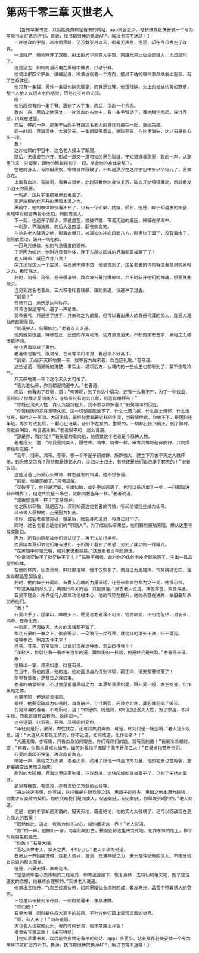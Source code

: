 # 第两千零三章 灭世老人
        【告知苹果书友，以后能免费稳定看书的网站、app只会更少，站长推荐赶快安装一个专为苹果书友打造的听书，换源，找书都很棒的换源APP，解决书荒不迷路！】
       一片枯寂的宇宙，冰冷而黑暗，亿万载岁月以来，都毫无声息，但是，却在今日发生了改变。
       一具残尸，倏地睁开了双眼，射出的光华洞穿大宇宙，两道光束比仙剑还慑人，太过犀利了。
       远远望去，如同两道闪电在黑暗中爆发，打破宁静。
       他说出那四个字后，缓缓起身，冷漠注视着一个方向，整具干枯的躯体渐渐焕发出生机，有了生命体征。
       他只有一条腿，另外一条腿也缺失脚掌，而且是独臂，他很残缺，头上的发丝枯黄如野草，整个人给人以很古老的感觉，历经过岁月的沉淀。
       嗡！
       他抬起仅有的一条手臂，震动了大宇宙，而后，指向一个方向。
       轰的一声，黑暗之地深处，一片流血的古地中，有一条手臂动了，蓦地腾空而起，穿过界壁，出现在这里。
       而后，砰的一声，那条干枯的手臂跟这名老人的身体对接在一起，重组完成。
       同一时间，界海深处，大浪滔天，一条断腿带着血，撕裂苍穹，在这里消失，这让石昊都心头一凛。
       轰！
       这片枯寂的宇宙中，这名老人接上了断腿。
       随后，无垠虚空炸开，形成一道又一道可怕的黑色裂缝，不知道连着那里，轰的一声，从那里飞来一只脚掌，跟他的残躯接到了一起，至此他的身体完整了。
       在他的身上，有陈旧黑衣，哪怕身体残破了，不知道漂浮在这片宇宙中多少个纪元了，黑衣亦在。
       上面有血迹，有破洞，看着古很老，此时随着他的身体复苏，破衣开始猎猎展动，而后爆发出滔天的黑雾。
       一刹那，这片宇宙都被黑云覆盖了。
       那是浓郁的化不开的黑暗本源之力。
       黑暗中，他的躯体都快看不到了，只有一个轮廓，枯瘦，颀长，但是，眸子却越发的炽盛，黑暗中有如若两轮小太阳，刺目而骇人。
       下一刻，他迈开了脚步，穿透虚空，撞破界壁，带着无边的威压，降临在界海中。
       一刹那，界海沸腾，而后大浪四溢，翻卷向高天。
       在这名老人降落之地，那海水爆开，被逼迫的冲向四面八方，那里快干涸了，没有海水了，他黑衣展动，破开一切阻挡。
       一团乌光缭绕，他的气息极度的恐怖。
       正是因为如此，他附近没有物体，连下方那块区域的界海都要被蒸干了！
       老人降临，威压六合八荒！
       突兀出现这么一个生灵，令石昊不得不防，他感觉到了，这名老者的体内有浩瀚莫测的黑暗之力，极度强大。
       此时，羽帝、鸿帝、苍帝很凄惨，数次被石昊打爆躯体，并不时斩开他们的神魂，想要就此磨灭。
       当见到这名老者后，三大帝者托着残躯，踉跄倒退，快速冲了过去。
       “前辈！”
       苍帝开口，居然是这种称呼。
       鸿帝也很是客气，道了一声前辈。
       羽帝傲气，只是拱了拱手，并未称之为前辈，但可以看出来人的身份何其的惊人，连三大准仙帝都很重视。
       “同道中人，何需如此。”老者点头说道。
       他的威势很盛，降临在此，压迫的界海动荡，远方骇浪滔天，不断的拍击苍宇，黑暗之力弥漫乾坤间。
       他让界海染成了黑色。
       老者倒也客气，跟鸿帝、苍帝等平和相对，看起来不分高下。
       “前辈，乃是开天辟地第一帝，我等皆为后来者，自当应礼敬。”苍帝道。
       这些话语，石昊听的清楚，事实上，堤坝后方，仙域内的一些仙王也都听到了，莫不倒吸冷气。
       开天辟地第一帝？这个来头太可怕了。
       “皆为准仙帝，你我都是同道中人。”老者道。
       而后，他看向了石昊，道：“何苦呢，到了你这个层次，还有什么看不开，为了一些蚁虫，值得吗？你我才是同类人，准仙帝只有这么几尊，何苦自相残杀？”
       “你既已泯灭人性，自认为超然在上，我不愿与你多语！”石昊冷冷的回应。
       “你若经历的岁月足够久远，这一切便都能放下了。什么七情六欲，什么故土情怀，什么恨与狂，都付之一笑间。大道无情，最终你我都是这样的生灵，当斩情绝欲。你放不下，是因你还年轻，等岁月洗礼后，一颗心已沧桑，昔日所在意的，重视的，一切都已灰飞烟灭，到了那时，你就会明白，唯吾道永恒。”老者很平和，这么说道。
       “那是你，而非我！”石昊霍的看向他，他感觉这个老者是个恐怖人物。
       老者摇头，道：“你我是同类人，跟苍帝、鸿帝、羽帝一样，唯有我等可结伴而行，共同探索仙帝之路。”
       “昔年，羽帝、鸿帝、苍帝，哪一个不是子嗣成群，族群强大，建立下万古不灭之大教传承，到头来又怎样？那些都是镜花水月，尘归尘土归土，有些还是他们自己亲手葬灭的！”老者说道。
       这些话语让石昊心头微惊，神色越发的冷漠，他不想多语。
       “前辈，他要突破了。”鸿帝提醒。
       “突破不了，他只是涅槃，生出仙胎，或许更加圆满了，也可以说迈出了一步，一只脚踏进仙帝境界了，但这终究是一场空，就如同我当年一样。”老者说道。
       “这跟您当年一样？”苍帝惊异。
       他之所以恭敬，就是因为，深刻知道这位老者的可怕，听闻他曾险些成为仙帝。
       鸿帝等人忌惮他，正是因为如此。
       相传，这名老者曾突破，但最后，险些身死道消，将自己封印了。
       同时，这名老者也是他们的“引路人”，为了成就仙帝果位，他们毅然接触黑暗，想从这里寻找突破口。
       因为，所有的路都被他们尝试过了，再无法前行半步。
       而黑暗本源却令他们略有进化，于断路上看到了希望，见到了成功的一线曙光。
       “在黑暗中仰望光明，相对来说更容易。”这是老者当年的原话。
       “你说我突破不了就突破不了！？”石昊不相信，此时他的体外老皮全部脱落了，生出一具晶莹的仙体。
       在他的体内，仙血流淌，鲜红而璀璨，他不仅恢复了，而且法力更雄浑，气势磅礴无匹，连发丝都晶莹如仙金。
       此时，他的眸子开阖间，有慑人心魄的力量流转，让苍帝都面色都为之一变，他很心惊。
       “你这条路到尽头了，再强行冲关的话，只能殒落。”黑衣老人说道，神色郑重，双目深邃。
       石昊不理会，外界任何人都难动他根本心，他的气势在提升，他的杀意在沸腾，依旧要斩杀羽帝他们。
       “轰！”
       石昊出手了，捏拳印，睥睨天下，便是这老者深不可测，他亦向前，不判他阻拦，对羽帝、鸿帝、苍帝出击。
       一刹那，界海破灭，大片的海域都干涸了。
       都在石昊的一拳之下，彻底毁灭，一朵浪花一片残界，就这样的消失干净，归于混沌。
       璀璨拳芒，照亮古今未来！
       鸿帝、苍帝、羽帝皆惊，以他们现在这种态，怎么挡得住？！
       “年轻人，你就让看一看老夫当年的道，跟你走的一样远，但是终究是死路。”老者摇头道。
       轰！
       他拍出一掌，漆黑如墨，挡住石昊。
       在当中，有他的道，他的法，他的盖世战力得到体现，翻手间，诸天都要倾覆了！
       那里有景象，是昔日之就旧事。
       老者的确曾蜕变，不过他是借着黑暗之力，本源都漆黑如墨，跟石昊一般，发生蜕变，化作黑暗之体。
       力量不同，但是前景相同。
       最终，他要突破成为仙帝时，自身崩坏，寸寸断裂，元神亦如此，莫名就走向了毁灭。
       石昊冷漠的看着，不为所动，道：“你是你，我是我，你们已经泯灭人性，为了求道，不择手段，而我依旧有血有肉，始终如一。”
       这些话语，让羽帝、苍帝、鸿帝同时变色。
       “年轻就是好，激昂，血性犹在，还可以热泪满面，可是，终究只是一场空啊。”老人摇头叹息，道：“大道从来都是无情的，你不近道，如何成道，化作仙帝？！”
       “大道无情，亦有情，只看自身如何取舍，你们有你们的路，我有我的道！”石昊冷冷相对，道：“再者，你都未曾成为仙帝，如何对我指手画脚？我不是那三人！”石昊点指苍帝他们。
       石昊的拳印不停留，再次向前轰去。
       嗡隆一声，黑暗之力澎湃，老者出手，动用了跟他一样盖世的力量，他的老皮也在龟裂，重新要蜕变出黑暗之胎来。
       剧烈的大碰撞，界海这里灰雾弥漫，汪洋鼎沸，这块区域彻底被蒸干了，见到了干枯的海底。
       那里有礁石，有混沌，亦有沉坠亿万载的仙骨等。
       “道友执迷不悟，你可知，这样做是在阻我等之路，黑暗子民越多，黑暗之地本源力越强，你我才有突破的契机。你终究和我们是同类人，何苦如此，何必如此，你早晚会明白的。”老人劝道。
       但是，他的手掌却是无情的，毁天灭地，霸道绝伦，他的实力太强横了，足可以匹敌现在更为强大的石昊！
       “既然如此，道友，我等为你下决心，帮你覆灭这一界！”老人说道。
       “轰”的一声，他拍出一掌，向着仙域打去，要彻底将这里击为死地，化作永恒的废土，那个时候将生机绝无。
       “你敢！”石昊大喝。
       “吾名灭世老人，掌灭之界，不知凡几。”老人平淡的说道。
       石昊从一开始就觉得，这老人诡异，莫测，充满神秘之力，来头或许恐怖的惊人，不像是他自己说的那么简单。
       但是，石昊无惧，直面迎击。
       “这是我毕生心血炼制的三粒帝丹，你等速速服下，恢复身体，去将仙域覆灭吧，断了这位道友的念想，他最终会理解的。”灭世老人说道。
       他祭出三粒丹，飞向三位准仙帝，如同黑暗仙金炼制而成，散发乌光，晶莹中带着诱人的芬芳。
       三位准仙帝接到帝丹后，一同向前逼来，杀意沸腾。
       “你们敢！”
       石昊大喝，同时截住四大高手的前路，不允许他们踏上堤坝后面的世界。
       “嗯，有人来了！”羽帝蹙眉。
       灭世老人也霍的回头，看向时间长河，他不禁露出异色！
       接着去写第三章！（未完待续）
       【告知苹果书友，以后能免费稳定看书的网站、app只会更少，站长推荐赶快安装一个专为苹果书友打造的听书，换源，找书都很棒的换源APP，解决书荒不迷路！】